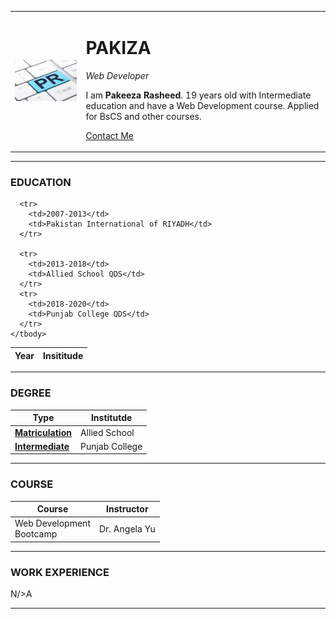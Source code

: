 
<html lang="en" dir="ltr">

<head>
  <meta charset="utf-8">
  <title>Ƿakiza CV Site</title>
</head>

<body>
  <table cellspacing="25">
    <tr>
      <td><img src="images/Public-Relations-pic1.jpg" alt="PR"></td>
      <td>
        <h1>PAKIZA</h1>
        <p><em>Web Developer</em></p>
        <p>I am <strong>Pakeeza Rasheed</strong>. 19 years old with Intermediate education and have a Web Development course. Applied for BsCS and other courses.</p>
        <p><a href="contact.html">Contact Me</a></p>
      </td>
    </tr>
  </table>

  <hr size="3">

  <h3>EDUCATION</h3>
  <table cellspacing="20">
    <thead>
      <th>Year</th>
      <th>Insititude</th>
    </thead>
    <tbody>

      <tr>
        <td>2007-2013</td>
        <td>Pakistan International of RIYADH</td>
      </tr>

      <tr>
        <td>2013-2018</td>
        <td>Allied School QDS</td>
      </tr>
      <tr>
        <td>2018-2020</td>
        <td>Punjab College QDS</td>
      </tr>
    </tbody>
  </table>

  <hr size="3">

  <h3>DEGREE</h3>
  <table cellspacing="20">
    <thead>
      <th>Type</th>
      <th>Institutde</th>
    </thead>
    <tbody>
      <tr>
        <td><a href="matric.html"><strong>Matriculation</strong></a></td>
        <td>Allied School</td>
      </tr>
      <tr>
        <td><a href="inter.html"><strong>Intermediate</strong></a></td>
        <td>Punjab College</td>
      </tr>
    </tbody>
  </table>

  <hr size="3">

  <h3>COURSE</h3>
  <table cellspacing="20">
    <thead>
      <th>Course</th>
      <th>Instructor</th>
    </thead>
    <tbody>
      <tr>
        <td>Web Development <br>Bootcamp</td>
        <td>Dr. Angela Yu</td>
      </tr>
    </tbody>
  </table>

  <hr size="3">

  <h3>WORK EXPERIENCE</h3>
  <p>N/>A</p>
  <hr size="3">

</body>

</html>
